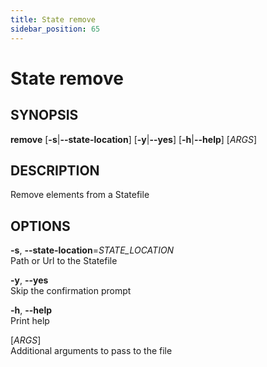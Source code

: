 ```yaml
---
title: State remove
sidebar_position: 65
---
```


# State remove

## SYNOPSIS

**remove** \[**-s**\|**--state-location**\] \[**-y**\|**--yes**\]
\[**-h**\|**--help**\] \[*ARGS*\]

## DESCRIPTION

Remove elements from a Statefile

## OPTIONS

**-s**, **--state-location**=*STATE_LOCATION*  
Path or Url to the Statefile

**-y**, **--yes**  
Skip the confirmation prompt

**-h**, **--help**  
Print help

\[*ARGS*\]  
Additional arguments to pass to the file
